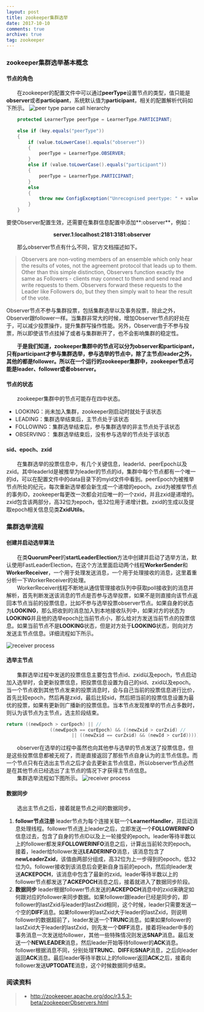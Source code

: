```yaml
---
layout: post
title: zookeeper集群选举
date: 2017-10-10
comments: true
archive: true
tag: zookeeper
---
```

### zookeeper集群选举基本概念
#### 节点的角色
&emsp;&emsp;在zookeeper的配置文件中可以通过**peerType**设置节点的类型，值只能是**observer**或者**participant**，系统默认值为**participant**，相关的配置解析代码如下所示。
![peer type parse call hierarchy](/images/zkLeaderElection/peerTypeParse.png)
~~~~java
	protected LearnerType peerType = LearnerType.PARTICIPANT;
	
	else if (key.equals("peerType"))
	{
		if (value.toLowerCase().equals("observer"))
		{
			peerType = LearnerType.OBSERVER;
		}
		else if (value.toLowerCase().equals("participant"))
		{
			peerType = LearnerType.PARTICIPANT;
		}
		else
		{
			throw new ConfigException("Unrecognised peertype: " + value);
		}
	}
~~~~
要使Observer配置生效，还需要在集群信息配置中添加**:observer**，例如：    
**<center>server.1:localhost:2181:3181:observer</center>**

&emsp;&emsp;那么observer节点有什么不同，官方文档描述如下。
> Observers are non-voting members of an ensemble which only hear the results of votes, not the agreement protocol that leads up to them. Other than this simple distinction, Observers function exactly the same as Followers - clients may connect to them and send read and write requests to them. Observers forward these requests to the Leader like Followers do, but they then simply wait to hear the result of the vote.

Observer节点不参与集群投票，包括集群选举以及事务投票，除此之外，Observer跟follower一样。当集群非常大的时候，增加Observer节点的好处在于，可以减少投票操作，提升集群写操作性能。另外，Observer由于不参与投票，所以即使该节点挂掉了或者与集群断开了，也不会影响集群的稳定性。

&emsp;&emsp;**于是我们知道，zookeeper集群中的节点可以分为observer和participant，只有participant才参与集群选举，参与选举的节点中，除了主节点leader之外，其他的都是follower。所以在一个运行的zookeeper集群中，zookeeper节点可能是leader、follower或者observer。**

#### 节点的状态
&emsp;&emsp;zookeeper集群中的节点可能存在四中状态。

- LOOKING：尚未加入集群，zookeeper刚启动时就处于该状态
- LEADING：集群选举结束后，主节点处于该状态
- FOLLOWING：集群选举结束后，参与集群选举的非主节点处于该状态
- OBSERVING： 集群选举结束后，没有参与选举的节点处于该状态

#### sid、epoch、zxid
&emsp;&emsp;在集群选举的投票信息中，有几个关键信息，leaderId、peerEpoch以及zxid。其中leaderId是被推举为leader的节点的id，集群中每个节点都有一个唯一的id，可以在配置文件中的data目录下的myid文件中看到。peerEpoch为被推举节点所处的纪元，每次重新选举都会新生成一个递增的epoch。zxid为被推举节点的事务ID，zookeeper每更改一次都会对应唯一的一个zxid，并且zxid是递增的。zxid包含该两部分，高32位为epoch，低32位用于递增计数。zxid的生成以及提取epoch相关信息见类**ZxidUtils**。

### 集群选举流程
#### 创建并启动选举算法
&emsp;&emsp;在类**QuorumPeer**的**startLeaderElection**方法中创建并启动了选举方法，默认使用FastLeaderElection，在这个方法里面启动两个线程**WorkerSender**和**WorkerReceiver**，一个用于处理发送消息，一个用于处理接收的消息，这里着重分析一下WorkerReceiver的处理。     
&emsp;&emsp;WorkerReceiver线程不断地从通信管理接收队列中获取poll接收到的消息并解析，首先判断发送该消息的节点是否参与选举投票，如果不是则直接向该节点返回本节点当前的投票信息，比如不参与选举投票observer节点。如果自身的状态为**LOOKING**，那么把收到的消息加入到本地接收队列中，如果对方的状态为**LOOKING**并且他的选举epoch比当前节点小，那么给对方发送当前节点的投票信息。如果当前节点不是**LOOKING**状态，但是对方处于**LOOKING**状态，则向对方发送主节点信息。详细流程如下所示。

![receiver process](/images/zkLeaderElection/rvcProcess.png)

#### 选举主节点
&emsp;&emsp;集群选举过程中发送的投票信息主要包含节点id、zxid以及epoch，节点启动加入选举时，会更新投票信息，把投票信息设置为自己的sid、zxid以及epoch。当一个节点收到其他节点发来的投票消息时，会与自己当前的投票信息进行比价，首先比较epoch，然后再是zxid，最后比较sid，然后把当前的投票信息设置为最优的投票，如果有更新则广播新的投票信息。当本节点发现推举的节点占多数时，则认为该节点为主节点，选主阶段结束。    
~~~~~java
return ((newEpoch > curEpoch) || //
				((newEpoch == curEpoch) && ((newZxid > curZxid) //
						|| ((newZxid == curZxid) && (newId > curId)))));
~~~~~
&emsp;&emsp;observer在选举的过程中虽然也向其他参与选举的节点发送了投票信息，但是这些投票信息都被无视了，而是直接返回了那些节点自身认为的主节点信息。而一个节点只有在选出主节点之后才会去更新主节点信息，所以observer节点必然是在其他节点已经选出了主节点的情况下才获得主节点信息。     
&emsp;&emsp;集群选举流程如下图所示。
![receiver process](/images/zkLeaderElection/zkelection.jpg)

#### 数据同步
&emsp;&emsp;选出主节点之后，接着就是节点之间的数据同步。
1. **followr节点注册**  leader节点为每个连接关联一个**LearnerHandler**，并启动消息处理线程。follower节点连上leader之后，立即发送一个**FOLLOWERINFO**信息过去，包含了自身的节点ID以及上一轮接受的epoch。leader等待半数以上的follower都发来**FOLLOWERINFO**消息之后，计算出当前轮次的epoch。接着，leader给follower发送**LEADERINFO**消息，该消息包含了**newLeaderZxid**，该值由两部分组成，高32位为上一步得到的epoch，低32位为0。follower接收到该消息后会更新自身当前的epoch，然后向leader发送**ACKEPOCH**，该消息中包含了最新的zxid。leader等待半数以上的follower节点都发送了**ACKEPOCH**消息之后，接着就进入了数据同步阶段。
2. **数据同步** leader根据follower节点发送的**ACKEPOCH**消息中的zxid来确定如何跟对应的follower来同步数据。如果follower跟leader已经是同步的，即follower的lastZxid与leader的lastZxid相同，这个时候，leader只需要发送一个空的**DIFF**消息。如果follower的lastZxid大于leader的lastZxid，则说明follower的数据超前了，leader发送一个**TRUNC**消息。如果如果follower的lastZxid大于leader的lastZxid，则先发一个**DIFF**消息，接着将leader中多的事务消息一次发送给follower，其他一些特殊情况则发送**SNAP**消息。最后发送一个**NEWLEADER**消息，然后leader开始等待follower的**ACK**消息。follower根据消息不同，分别处理**TRUNC**、**DIFF**和**SNAP**消息，之后向leader返回**ACK**消息。最后leader等待半数以上的follower返回**ACK**之后，接着向follower发送**UPTODATE**消息，这个时候数据同步结束。

### 阅读资料
> - http://zookeeper.apache.org/doc/r3.5.3-beta/zookeeperObservers.html























